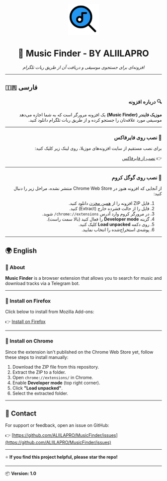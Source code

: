 <p align="center">
  <img src="icons/128.png" width="100" alt="Music Finder logo">
</p>

<h1 align="center">🎵 Music Finder - BY ALIILAPRO</h1>

<p align="center">
  <em>افزونه‌ای برای جستجوی موسیقی و دریافت آن از طریق ربات تلگرام</em>
</p>

---

## 🇮🇷 فارسی

<div dir="rtl">

### 🔍 درباره افزونه

**موزیک فایندر (Music Finder)** یک افزونه مرورگر است که به شما اجازه می‌دهد موسیقی مورد علاقه‌تان را جستجو کرده و از طریق ربات تلگرام دانلود کنید.

---

### 🦊 نصب روی فایرفاکس

برای نصب مستقیم از سایت افزونه‌های موزیلا، روی لینک زیر کلیک کنید:

👉 [نصب از فایرفاکس](https://addons.mozilla.org/en-US/firefox/addon/music-finder-by-aliilapro/)

---

### 🧩 نصب روی گوگل کروم

از آنجایی که افزونه هنوز در Chrome Web Store منتشر نشده، مراحل زیر را دنبال کنید:

1. فایل ZIP افزونه را از [همین مخزن](https://github.com/ALIILAPRO/MusicFinder/releases/download/V1.0/MusicFinder.zip) دانلود کنید.
2. فایل را از حالت فشرده خارج (Extract) کنید.
3. در مرورگر کروم وارد آدرس `chrome://extensions/` شوید.
4. گزینه **Developer mode** را فعال کنید (بالا سمت راست).
5. روی دکمه **Load unpacked** کلیک کنید.
6. پوشه‌ی استخراج‌شده را انتخاب نمایید.

</div>

---

## 🌍 English

### 🔎 About

**Music Finder** is a browser extension that allows you to search for music and download tracks via a Telegram bot.

---

### 🦊 Install on Firefox

Click below to install from Mozilla Add-ons:

👉 [Install on Firefox](https://addons.mozilla.org/en-US/firefox/addon/music-finder-by-aliilapro/)

---

### 🧩 Install on Chrome

Since the extension isn't published on the Chrome Web Store yet, follow these steps to install manually:

1. Download the ZIP file from this repository.
2. Extract the ZIP to a folder.
3. Open `chrome://extensions/` in Chrome.
4. Enable **Developer mode** (top right corner).
5. Click **"Load unpacked"**.
6. Select the extracted folder.

---

## 💬 Contact

For support or feedback, open an issue on GitHub:

👉 [https://github.com/ALIILAPRO/MusicFinder/issues](https://github.com/ALIILAPRO/MusicFinder/issues)

---

⭐️ **If you find this project helpful, please star the repo!**

---

📦 **Version: 1.0**
